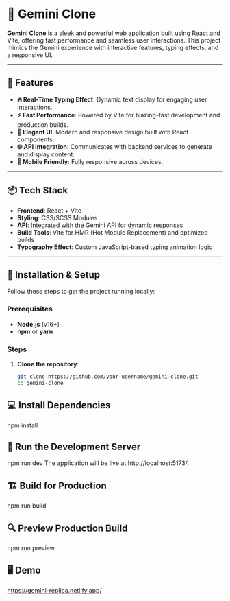 # 🌌 Gemini Clone

**Gemini Clone** is a sleek and powerful web application built using React and Vite, offering fast performance and seamless user interactions. This project mimics the Gemini experience with interactive features, typing effects, and a responsive UI.

---

## 🚀 Features

- **🔥 Real-Time Typing Effect**: Dynamic text display for engaging user interactions.
- **⚡ Fast Performance**: Powered by Vite for blazing-fast development and production builds.
- **🎨 Elegant UI**: Modern and responsive design built with React components.
- **🌐 API Integration**: Communicates with backend services to generate and display content.
- **📱 Mobile Friendly**: Fully responsive across devices.

---

## 📦 Tech Stack

- **Frontend**: React + Vite
- **Styling**: CSS/SCSS Modules
- **API**: Integrated with the Gemini API for dynamic responses
- **Build Tools**: Vite for HMR (Hot Module Replacement) and optimized builds
- **Typography Effect**: Custom JavaScript-based typing animation logic

---

## 🎯 Installation & Setup

Follow these steps to get the project running locally:

### Prerequisites

- **Node.js** (v16+)
- **npm** or **yarn**

### Steps

1. **Clone the repository**:
   ```bash
   git clone https://github.com/your-username/gemini-clone.git
   cd gemini-clone

## 💻 Install Dependencies
npm install

## 🚀 Run the Development Server
npm run dev
The application will be live at http://localhost:5173/.

## 🏗️ Build for Production
npm run build

## 🔍 Preview Production Build
npm run preview

## 🖥️ Demo
https://gemini-replica.netlify.app/






